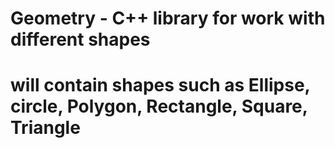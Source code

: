 # Geometry - C++ library for work with different shapes
# will contain shapes such as Ellipse, circle, Polygon, Rectangle, Square, Triangle
